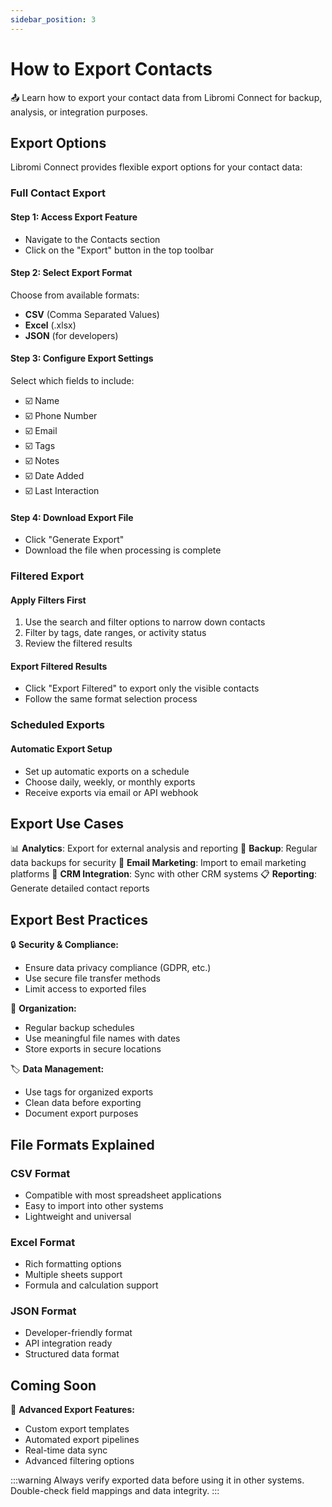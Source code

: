 ```yaml
---
sidebar_position: 3
---
```


# How to Export Contacts

📤 Learn how to export your contact data from Libromi Connect for backup, analysis, or integration purposes.

## Export Options

Libromi Connect provides flexible export options for your contact data:

### Full Contact Export

#### Step 1: Access Export Feature
- Navigate to the Contacts section
- Click on the "Export" button in the top toolbar

#### Step 2: Select Export Format
Choose from available formats:
- **CSV** (Comma Separated Values)
- **Excel** (.xlsx)
- **JSON** (for developers)

#### Step 3: Configure Export Settings
Select which fields to include:
- ☑️ Name
- ☑️ Phone Number
- ☑️ Email
- ☑️ Tags
- ☑️ Notes
- ☑️ Date Added
- ☑️ Last Interaction

#### Step 4: Download Export File
- Click "Generate Export"
- Download the file when processing is complete

### Filtered Export

#### Apply Filters First
1. Use the search and filter options to narrow down contacts
2. Filter by tags, date ranges, or activity status
3. Review the filtered results

#### Export Filtered Results
- Click "Export Filtered" to export only the visible contacts
- Follow the same format selection process

### Scheduled Exports

#### Automatic Export Setup
- Set up automatic exports on a schedule
- Choose daily, weekly, or monthly exports
- Receive exports via email or API webhook

## Export Use Cases

📊 **Analytics**: Export for external analysis and reporting
🔄 **Backup**: Regular data backups for security
📧 **Email Marketing**: Import to email marketing platforms
📱 **CRM Integration**: Sync with other CRM systems
📋 **Reporting**: Generate detailed contact reports

## Export Best Practices

🔒 **Security & Compliance:**
- Ensure data privacy compliance (GDPR, etc.)
- Use secure file transfer methods
- Limit access to exported files

📅 **Organization:**
- Regular backup schedules
- Use meaningful file names with dates
- Store exports in secure locations

🏷️ **Data Management:**
- Use tags for organized exports
- Clean data before exporting
- Document export purposes

## File Formats Explained

### CSV Format
- Compatible with most spreadsheet applications
- Easy to import into other systems
- Lightweight and universal

### Excel Format
- Rich formatting options
- Multiple sheets support
- Formula and calculation support

### JSON Format
- Developer-friendly format
- API integration ready
- Structured data format

## Coming Soon

🚀 **Advanced Export Features:**
- Custom export templates
- Automated export pipelines
- Real-time data sync
- Advanced filtering options

:::warning
Always verify exported data before using it in other systems. Double-check field mappings and data integrity.
:::